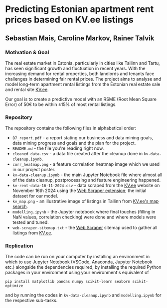 # Predicting Estonian apartment rent prices based on KV.ee listings

## Sebastian Mais, Caroline Markov, Rainer Talvik

### Motivation & Goal

The real estate market in Estonia, particularly in cities like Tallinn and Tartu, has seen significant growth and fluctuation in recent years. With the increasing demand for rental properties, both landlords and tenants face challenges in determining fair rental prices. The project aims to analyse  and model long-term apartment rental listings from the Estonian real estate sale and rental site [KV.ee](https://www.kv.ee/).

Our goal is to create a predictive model with an RSME (Root Mean Square Error) of 50€ to be within ±15% of most rental listings.

### Repository

The repository contains the following files in alphabetical order:
* `B7_report.pdf` - a report stating our business and data mining goals, data mining progress and goals and the plan for the project.
* `README.md` - the file you're reading right now.
* `cleaned_data.csv` - a data file created after the cleanup done in `kv-data-cleanup.ipynb`.
* `corr_heatmap.png` - a feature correlation heatmap image which we used in our project poster.
* `kv-data-cleanup.ipynb` - the main Jupyter Notebook file where almost all of the data cleanup, postprocessing and feature engineering happened.
* `kv-rent-data-16-11-2024.csv` - data scraped from the [KV.ee](https://www.kv.ee/) website on November 16th 2024 using the [Web Scraper extension](https://webscraper.io/); the initial dataset for our model.
* `kv_map.png` - an illustrative image of listings in Tallinn from [KV.ee's map search](https://www.kv.ee/#/search/map?deal_type=2).
* `modelling.ipynb` - the Jupyter notebook where final touches (filling in NaN values, correlation checking) were done and where models were tested and tuned.
* `web-scraper-sitemap.txt` - the [Web Scraper](https://webscraper.io/) sitemap used to gather all listings from [KV.ee](https://www.kv.ee/). 

### Replication

The code can be run on your computer by installing an environment in which to use Jupyter Notebook (VSCode, Anaconda, Jupyter Notebook etc.) alongside the dependencies required, by installing the required Python packages in your environment using your environment's equivalent of
```shell
pip install matplotlib pandas numpy scikit-learn seaborn scikit-optimize
```
and by running the codes in `kv-data-cleanup.ipynb` and `modelling.ipynb` for the respective sub-tasks.
